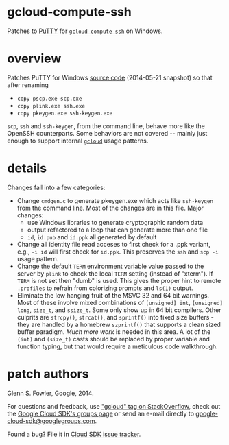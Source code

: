 gcloud-compute-ssh
==================

Patches to [PuTTY](http://www.chiark.greenend.org.uk/~sgtatham/putty/download.html) for [`gcloud compute ssh`](https://developers.google.com/cloud/sdk/gcloud/reference/compute/ssh) on Windows.

overview
========

Patches PuTTY for Windows [source code](http://tartarus.org/~simon/putty-snapshots/putty.tar.gz) (2014-05-21 snapshot) so that after renaming

  - `copy pscp.exe scp.exe`
  - `copy plink.exe ssh.exe`
  - `copy pkeygen.exe ssh-keygen.exe`

`scp`, `ssh` and `ssh-keygen`, from the command line, behave more like the
OpenSSH counterparts. Some behaviors are not covered -- mainly just enough to
support internal [`gcloud`](https://developers.google.com/cloud/sdk) usage patterns.

details
=======

Changes fall into a few categories:
* Change `cmdgen.c` to generate pkeygen.exe which acts like `ssh-keygen` from the
  command line. Most of the changes are in this file. Major changes:
    - use Windows libraries to generate cryptographic random data
    - output refactored to a loop that can generate more than one file
    - `id`, `id.pub` and `id.ppk` all generated by default
* Change all identity file read acceses to first check for a .ppk variant, e.g.,
  `-i id` will first check for `id.ppk`. This preserves the `ssh` and `scp -i`
  usage pattern.
* Change the default `TERM` environment variable value passed to the server by
  `plink` to check the local `TERM` setting (instead of "xterm"). If `TERM` is not
  set then "dumb" is used. This gives the proper hint to remote `.profiles` to
  refrain from colorizing prompts and `ls(1)` output.
* Eliminate the low hanging fruit of the MSVC 32 and 64 bit warnings. Most of
  these involve mixed combinations of `[unsigned] int`, `[unsigned] long`, `size_t`,
  and `ssize_t`. Some only show up in 64 bit compilers. Other culprits are
  `strcpy()`, `strcat()`, and `sprintf()` into fixed size buffers - they are handled
  by a homebrew `szprintf()` that supports a clean sized buffer paradigm. *Much
  more work* is needed in this area. A lot of the `(int)` and `(size_t)` casts
  should be replaced by proper variable and function typing, but that would
  require a meticulous code walkthrough.

patch authors
=============

Glenn S. Fowler, Google, 2014.

For questions and feedback, use ["gcloud" tag on StackOverflow](http://stackoverflow.com/questions/tagged/gcloud),
check out the [Google Cloud SDK's groups page](https://groups.google.com/forum/?fromgroups#!forum/google-cloud-sdk)
or send an e-mail directly to google-cloud-sdk@googlegroups.com.

Found a bug? File it in [Cloud SDK issue tracker](https://code.google.com/p/google-cloud-sdk/issues/list).
